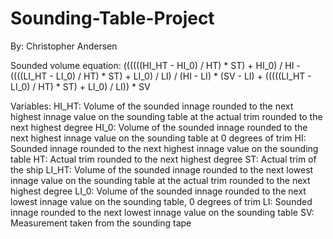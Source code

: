 # Sounding-Table-Project
By: Christopher Andersen


Sounded volume equation: ((((((HI_HT - HI_0) / HT) * ST) + HI_0) / HI - ((((LI_HT - LI_0) / HT) * ST) + LI_0) / LI) / (HI - LI) * (SV - LI) + (((((LI_HT - LI_0) / HT) * ST) + LI_0) / LI)) * SV

Variables:
HI_HT: Volume of the sounded innage rounded to the next highest innage value on the sounding table at the actual trim rounded to the next highest degree
HI_0: Volume of the sounded innage rounded to the next highest innage value on the sounding table at 0 degrees of trim
HI: Sounded innage rounded to the next highest innage value on the sounding table
HT: Actual trim rounded to the next highest degree
ST: Actual trim of the ship
LI_HT: Volume of the sounded innage rounded to the next lowest innage value on the sounding table at the actual trim rounded to the next highest degree
LI_0: Volume of the sounded innage rounded to the next lowest innage value on the sounding table, 0 degrees of trim
LI: Sounded innage rounded to the next lowest innage value on the sounding table
SV: Measurement taken from the sounding tape

